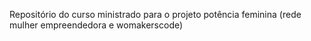 Repositório do curso ministrado para o projeto potência feminina (rede mulher empreendedora e womakerscode)
